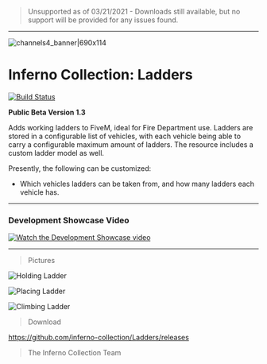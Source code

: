 > Unsupported as of 03/21/2021 - Downloads still available, but no support will be provided for any issues found.

***

![channels4_banner|690x114](https://i.ibb.co/CHMD8y6/channels4-banner.jpg) 

# Inferno Collection: Ladders
[![Build Status](https://travis-ci.com/inferno-collection/Ladders.svg?branch=master)](https://travis-ci.com/inferno-collection/Ladders)

__Public Beta Version 1.3__

Adds working ladders to FiveM, ideal for Fire Department use. Ladders are stored in a configurable list of vehicles, with each vehicle being able to carry a configurable maximum amount of ladders. The resource includes a custom ladder model as well.

Presently, the following can be customized:
- Which vehicles ladders can be taken from, and how many ladders each vehicle has.

***
### Development Showcase Video
[![Watch the Development Showcase video](https://img.youtube.com/vi/aynfSpDV1mY/maxresdefault.jpg)](https://youtu.be/aynfSpDV1mY)
***

> Pictures

![Holding Ladder](https://i.ibb.co/tPsPgzV/image.png)
 
![Placing Ladder](https://i.ibb.co/MSjpr4n/image.png)

![Climbing Ladder](https://i.ibb.co/DR7Hb0C/image.png)

> Download

https://github.com/inferno-collection/Ladders/releases

> The Inferno Collection Team
